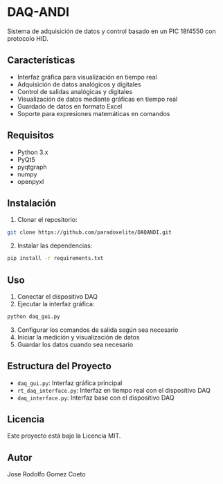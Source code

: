 # DAQ-ANDI

Sistema de adquisición de datos y control basado en un PIC 18f4550 con protocolo HID.
## Características

- Interfaz gráfica para visualización en tiempo real
- Adquisición de datos analógicos y digitales
- Control de salidas analógicas y digitales
- Visualización de datos mediante gráficas en tiempo real
- Guardado de datos en formato Excel
- Soporte para expresiones matemáticas en comandos

## Requisitos

- Python 3.x
- PyQt5
- pyqtgraph
- numpy
- openpyxl

## Instalación

1. Clonar el repositorio:
```bash
git clone https://github.com/paradoxelite/DAQANDI.git
```

2. Instalar las dependencias:
```bash
pip install -r requirements.txt
```

## Uso

1. Conectar el dispositivo DAQ
2. Ejecutar la interfaz gráfica:
```bash
python daq_gui.py
```

3. Configurar los comandos de salida según sea necesario
4. Iniciar la medición y visualización de datos
5. Guardar los datos cuando sea necesario

## Estructura del Proyecto

- `daq_gui.py`: Interfaz gráfica principal
- `rt_daq_interface.py`: Interfaz en tiempo real con el dispositivo DAQ
- `daq_interface.py`: Interfaz base con el dispositivo DAQ

## Licencia

Este proyecto está bajo la Licencia MIT.

## Autor

Jose Rodolfo Gomez Coeto
